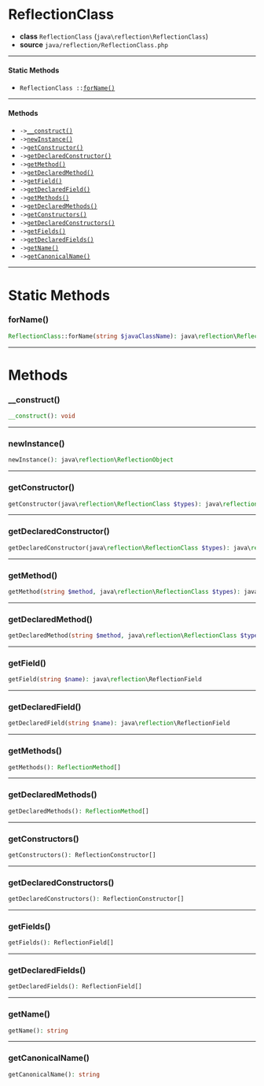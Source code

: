 # ReflectionClass

- **class** `ReflectionClass` (`java\reflection\ReflectionClass`)
- **source** `java/reflection/ReflectionClass.php`

---

#### Static Methods

- `ReflectionClass ::`[`forName()`](#method-forname)

---

#### Methods

- `->`[`__construct()`](#method-__construct)
- `->`[`newInstance()`](#method-newinstance)
- `->`[`getConstructor()`](#method-getconstructor)
- `->`[`getDeclaredConstructor()`](#method-getdeclaredconstructor)
- `->`[`getMethod()`](#method-getmethod)
- `->`[`getDeclaredMethod()`](#method-getdeclaredmethod)
- `->`[`getField()`](#method-getfield)
- `->`[`getDeclaredField()`](#method-getdeclaredfield)
- `->`[`getMethods()`](#method-getmethods)
- `->`[`getDeclaredMethods()`](#method-getdeclaredmethods)
- `->`[`getConstructors()`](#method-getconstructors)
- `->`[`getDeclaredConstructors()`](#method-getdeclaredconstructors)
- `->`[`getFields()`](#method-getfields)
- `->`[`getDeclaredFields()`](#method-getdeclaredfields)
- `->`[`getName()`](#method-getname)
- `->`[`getCanonicalName()`](#method-getcanonicalname)

---
# Static Methods

<a name="method-forname"></a>

### forName()
```php
ReflectionClass::forName(string $javaClassName): java\reflection\ReflectionClass
```

---
# Methods

<a name="method-__construct"></a>

### __construct()
```php
__construct(): void
```

---

<a name="method-newinstance"></a>

### newInstance()
```php
newInstance(): java\reflection\ReflectionObject
```

---

<a name="method-getconstructor"></a>

### getConstructor()
```php
getConstructor(java\reflection\ReflectionClass $types): java\reflection\ReflectionConstructor
```

---

<a name="method-getdeclaredconstructor"></a>

### getDeclaredConstructor()
```php
getDeclaredConstructor(java\reflection\ReflectionClass $types): java\reflection\ReflectionConstructor
```

---

<a name="method-getmethod"></a>

### getMethod()
```php
getMethod(string $method, java\reflection\ReflectionClass $types): java\reflection\ReflectionMethod
```

---

<a name="method-getdeclaredmethod"></a>

### getDeclaredMethod()
```php
getDeclaredMethod(string $method, java\reflection\ReflectionClass $types): java\reflection\ReflectionMethod
```

---

<a name="method-getfield"></a>

### getField()
```php
getField(string $name): java\reflection\ReflectionField
```

---

<a name="method-getdeclaredfield"></a>

### getDeclaredField()
```php
getDeclaredField(string $name): java\reflection\ReflectionField
```

---

<a name="method-getmethods"></a>

### getMethods()
```php
getMethods(): ReflectionMethod[]
```

---

<a name="method-getdeclaredmethods"></a>

### getDeclaredMethods()
```php
getDeclaredMethods(): ReflectionMethod[]
```

---

<a name="method-getconstructors"></a>

### getConstructors()
```php
getConstructors(): ReflectionConstructor[]
```

---

<a name="method-getdeclaredconstructors"></a>

### getDeclaredConstructors()
```php
getDeclaredConstructors(): ReflectionConstructor[]
```

---

<a name="method-getfields"></a>

### getFields()
```php
getFields(): ReflectionField[]
```

---

<a name="method-getdeclaredfields"></a>

### getDeclaredFields()
```php
getDeclaredFields(): ReflectionField[]
```

---

<a name="method-getname"></a>

### getName()
```php
getName(): string
```

---

<a name="method-getcanonicalname"></a>

### getCanonicalName()
```php
getCanonicalName(): string
```
